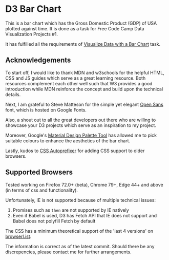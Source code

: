 # D3 Bar Chart

This is a bar chart which has the Gross Domestic Product (GDP) of USA plotted against time. It is done as a task for Free Code Camp Data Visualization Projects #1.

It has fulfilled all the requirements of [Visualize Data with a Bar Chart](https://www.freecodecamp.org/learn/data-visualization/data-visualization-projects/visualize-data-with-a-bar-chart) task.

## Acknowledgements

To start off, I would like to thank MDN and w3schools for the helpful HTML, CSS and JS guides which serve as a great learning resource. Both resources complement each other well such that W3 provides a good introduction while MDN reinforce the concept and build upon the technical details.

Next, I am grateful to Steve Matteson for the simple yet elegant [Open Sans](https://fonts.google.com/specimen/Open+Sans) font, which is hosted on Google Fonts.

Also, a shout out to all the great developers out there who are willing to showcase your D3 projects which serve as an inspiration to my project.

Moreover, Google's [Material Design Palette Tool](https://material.io/resources/color/#!/?view.left=0&view.right=0&primary.color=6002ee) has allowed me to pick suitable colours to enhance the aesthetics of the bar chart.

Lastly, kudos to [CSS Autoprefixer](https://autoprefixer.github.io/) for adding CSS support to older browsers.

## Supported Browsers

Tested working on Firefox 72.0+ (beta), Chrome 79+, Edge 44+ and above (in terms of css and functionality).

Unfortunately, IE is not supported because of multiple technical issues:

1. Promises such as `then` are not supported by IE natively
2. Even if Babel is used, D3 has Fetch API that IE does not support and Babel does not polyfill Fetch by default

The CSS has a minimum theoretical support of the 'last 4 versions' on [browserl.ist](https://browserl.ist/?q=last%204%20versions).

The information is correct as of the latest commit. Should there be any discrepencies, please contact me for further arrangements.
